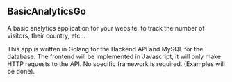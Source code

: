 ## BasicAnalyticsGo

A basic analytics application for your website, to track the number of visitors, their country, etc...

This app is written in Golang for the Backend API and MySQL for the database.
The frontend will be implemented in Javascript, it will only make HTTP requests to the API. No specific framework is required. (Examples will be done).
